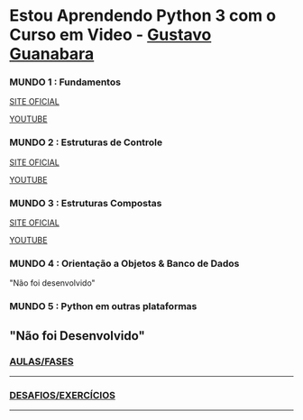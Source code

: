 # Estou Aprendendo Python 3 com o Curso em Video - [Gustavo Guanabara](https://github.com/gustavoguanabara)

### MUNDO 1 : Fundamentos

[SITE OFICIAL](https://www.cursoemvideo.com/curso/python-3-mundo-1)

[YOUTUBE](https://www.youtube.com/playlist?list=PLHz_AreHm4dlKP6QQCekuIPky1CiwmdI6)


### MUNDO 2 : Estruturas de Controle

[SITE OFICIAL](https://www.cursoemvideo.com/curso/python-3-mundo-2)

[YOUTUBE](https://youtube.com/playlist?list=PLHz_AreHm4dk_nZHmxxf_J0WRAqy5Czye)


### MUNDO 3 : Estruturas Compostas

[SITE OFICIAL](https://www.cursoemvideo.com/curso/python-3-mundo-3)

[YOUTUBE](https://youtube.com/playlist?list=PLHz_AreHm4dksnH2jVTIVNviIMBVYyFnH)

### MUNDO 4 : Orientação a Objetos & Banco de Dados
"Não foi desenvolvido"

### MUNDO 5 : Python em outras plataformas
"Não foi Desenvolvido"
---
### [AULAS/FASES](/AULAS/README.md)
---
### [DESAFIOS/EXERCÍCIOS](/DESAFIOS/README.md)
---
